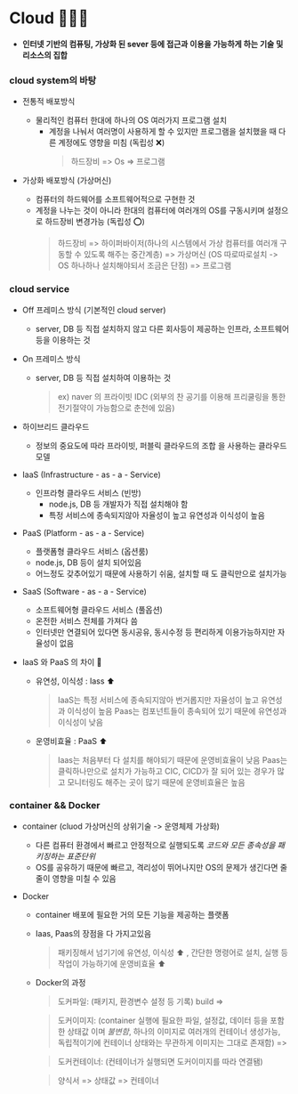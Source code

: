 # Cloud 🧑🏻‍💻

- **인터넷 기반의 컴퓨팅, 가상화 된 sever 등에 접근과 이용을 가능하게 하는 기술 및 리소스의 집합**

### cloud system의 바탕

- 전통적 배포방식

  - 물리적인 컴퓨터 한대에 하나의 OS 여러가지 프로그램 설치
    - 계정을 나눠서 여러명이 사용하게 할 수 있지만 프로그램을 설치했을 때 다른 계정에도 영향을 미침 (독립성 ❌)
      > 하드장비 => Os => 프로그램

- 가상화 배포방식 (가상머신)
  - 컴퓨터의 하드웨어를 소프트웨어적으로 구현한 것
  - 계정을 나누는 것이 아니라 한대의 컴퓨터에 여러개의 OS를 구동시키며 설정으로 하드장비 변경가능 (독립성 ⭕️)
    > 하드장비 => 하이퍼바이저(하나의 시스템에서 가상 컴퓨터를 여러개 구동할 수 있도록 해주는 중간계층) => 가상머신 (OS 따로따로설치 -> OS 하나하나 설치해야되서 조금은 단점) => 프로그램

### cloud service

- Off 프레미스 방식 (기본적인 cloud server)

  - server, DB 등 직접 설치하지 않고 다른 회사등이 제공하는 인프라, 소프트웨어 등을 이용하는 것

- On 프레미스 방식

  - server, DB 등 직접 설치하여 이용하는 것
    > ex) naver 의 프라이빗 IDC (외부의 찬 공기를 이용해 프리쿨링을 통한 전기절약이 가능함으로 춘천에 있음)

- 하이브리드 클라우드

  - 정보의 중요도에 따라 프라이빗, 퍼블릭 클라우드의 조합 을 사용하는 클라우드 모델

- IaaS (Infrastructure - as - a - Service)

  - 인프라형 클라우드 서비스 (빈방)
    - node.js, DB 등 개발자가 직접 설치해야 함
    - 특정 서비스에 종속되지않아 자율성이 높고 유연성과 이식성이 높음

- PaaS (Platform - as - a - Service)

  - 플랫폼형 클라우드 서비스 (옵션룸)
  - node.js, DB 등이 설치 되어있음
  - 어느정도 갖추어있기 때문에 사용하기 쉬움, 설치할 때 도 클릭만으로 설치가능

- SaaS (Software - as - a - Service)

  - 소프트웨어형 클라우드 서비스 (풀옵션)
  - 온전한 서비스 전체를 가져다 씀
  - 인터넷만 연결되어 있다면 동시공유, 동시수정 등 편리하게 이용가능하지만 자율성이 없음

- IaaS 와 PaaS 의 차이 🌟
  - 유연성, 이식성 : Iass ⬆️
    > IaaS는 특정 서비스에 종속되지않아 번거롭지만 자율성이 높고 유연성과 이식성이 높음
    > Paas는 컴포넌트들이 종속되어 있기 때문에 유연성과 이식성이 낮음
  - 운영비효율 : PaaS ⬆️
    > Iaas는 처음부터 다 설치를 해야되기 때문에 운영비효율이 낮음
    > Paas는 클릭하나만으로 설치가 가능하고 CIC, CICD가 잘 되어 있는 경우가 많고 모니터링도 해주는 곳이 많기 때문에 운영비효율은 높음

### container && Docker

- container (cluod 가상머신의 상위기술 -> 운영체제 가상화)

  - 다른 컴퓨터 환경에서 빠르고 안정적으로 실행되도록 _코드와 모든 종속성을 패키징하는 표준단위_
  - OS를 공유하기 때문에 빠르고, 격리성이 뛰어나지만 OS의 문제가 생긴다면 줄줄이 영향을 미칠 수 있음

- Docker

  - container 배포에 필요한 거의 모든 기능을 제공하는 플랫폼
  - Iaas, Paas의 장점을 다 가지고있음

    > 패키징해서 넘기기에 유연성, 이식성 ⬆️ , 간단한 명령어로 설치, 실행 등 작업이 가능하기에 운영비효율 ⬆️

  - Docker의 과정

    > 도커파일: (패키지, 환경변수 설정 등 기록) build =>

    > 도커이미지: (container 실행에 필요한 파일, 설정값, 데이터 등을 포함한 상태값 이며 _불변함_, 하나의 이미지로 여러개의 컨테이너 생성가능, 독립적이기에 컨테이너 상태와는 무관하게 이미지는 그대로 존재함) =>

    > 도커컨테이너: (컨테이너가 실행되면 도커이미지를 따라 연결됌)

    > 양식서 => 상태값 => 컨테이너
